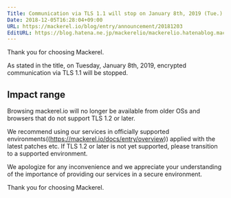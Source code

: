 ```yaml
---
Title: Communication via TLS 1.1 will stop on January 8th, 2019 (Tue.)
Date: 2018-12-05T16:28:04+09:00
URL: https://mackerel.io/blog/entry/announcement/20181203
EditURL: https://blog.hatena.ne.jp/mackerelio/mackerelio.hatenablog.mackerel.io/atom/entry/10257846132680650262
---
```


Thank you for choosing Mackerel.

As stated in the title, on Tuesday, January 8th, 2019, encrypted communication via TLS 1.1 will be stopped.

## Impact range

Browsing mackerel.io will no longer be available from older OSs and browsers that do not support TLS 1.2 or later.

We recommend using our services in officially supported environments((https://mackerel.io/docs/entry/overview)) applied with the latest patches etc. If TLS 1.2 or later is not yet supported, please transition to a supported environment.

We apologize for any inconvenience and we appreciate your understanding of the importance of providing our services in a secure environment.

Thank you for choosing Mackerel.
